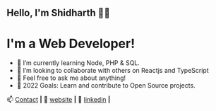 
## Hello, I'm Shidharth 👨‍💻
# I'm a Web Developer!

-   🌱 I’m currently learning Node, PHP & SQL.
-   👯 I’m looking to collaborate with others on Reactjs and TypeScript
-   💬 Feel free to ask me about anything!
-   🥅 2022 Goals: Learn and contribute to Open Source projects.
   
  
📫 [Contact][email] **|**
🏡 [website][website] **|** 
👔 [linkedin][linkedin] **|**

[email]: mailto:sidlimboo@gmail.com
[website]: https://shidharthlimboo.netlify.app
[linkedin]: https://www.linkedin.com/in/shidharth-limboo/
